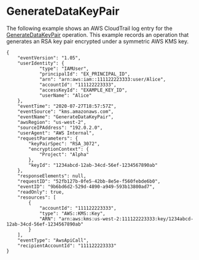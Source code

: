 # GenerateDataKeyPair<a name="ct-generatedatakeypair"></a>

The following example shows an AWS CloudTrail log entry for the [GenerateDataKeyPair](https://docs.aws.amazon.com/kms/latest/APIReference/API_GenerateDataKeyPair.html) operation\. This example records an operation that generates an RSA key pair encrypted under a symmetric AWS KMS key\.

```
{
    "eventVersion": "1.05",
    "userIdentity": {
            "type": "IAMUser",
            "principalId": "EX_PRINCIPAL_ID",
            "arn": "arn:aws:iam::111122223333:user/Alice",
            "accountId": "111122223333",
            "accessKeyId": "EXAMPLE_KEY_ID",
            "userName": "Alice"
    },
    "eventTime": "2020-07-27T18:57:57Z",
    "eventSource": "kms.amazonaws.com",
    "eventName": "GenerateDataKeyPair",
    "awsRegion": "us-west-2",
    "sourceIPAddress": "192.0.2.0",
    "userAgent": "AWS Internal",
    "requestParameters": {
        "keyPairSpec": "RSA_3072",
        "encryptionContext": {
            "Project": "Alpha"
        },
        "keyId": "1234abcd-12ab-34cd-56ef-1234567890ab"
    },
    "responseElements": null,
    "requestID": "52fb127b-0fe5-42bb-8e5e-f560febde6b0",
    "eventID": "9b6bd6d2-529d-4890-a949-593b13800ad7",
    "readOnly": true,
    "resources": [
        {
            "accountId": "111122223333",
            "type": "AWS::KMS::Key",
            "ARN": "arn:aws:kms:us-west-2:111122223333:key/1234abcd-12ab-34cd-56ef-1234567890ab"
        }
    ],
    "eventType": "AwsApiCall",
    "recipientAccountId": "111122223333"
}
```